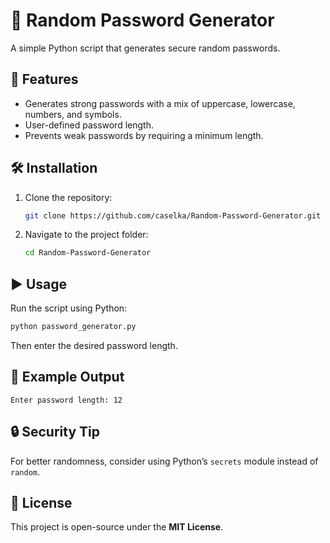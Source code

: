 # 🔑 Random Password Generator

A simple Python script that generates secure random passwords.

## 🚀 Features
- Generates strong passwords with a mix of uppercase, lowercase, numbers, and symbols.
- User-defined password length.
- Prevents weak passwords by requiring a minimum length.

## 🛠️ Installation
1. Clone the repository:
   ```sh
   git clone https://github.com/caselka/Random-Password-Generator.git
   ```
2. Navigate to the project folder:
   ```sh
   cd Random-Password-Generator
   ```

## ▶️ Usage
Run the script using Python:
```sh
python password_generator.py
```
Then enter the desired password length.

## 📌 Example Output
```
Enter password length: 12
```

## 🔒 Security Tip
For better randomness, consider using Python’s `secrets` module instead of `random`.

## 📜 License
This project is open-source under the **MIT License**.

